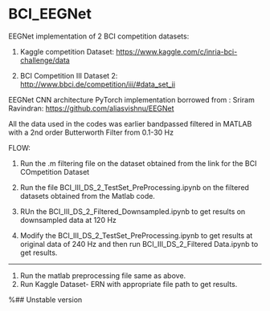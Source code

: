 # BCI_EEGNet
EEGNet implementation of 2 BCI competition datasets:

1) Kaggle competition Dataset: https://www.kaggle.com/c/inria-bci-challenge/data

2) BCI Competition III Dataset 2: http://www.bbci.de/competition/iii/#data_set_ii 


EEGNet CNN architecture PyTorch implementation borrowed from : Sriram Ravindran: https://github.com/aliasvishnu/EEGNet

All the data used in the codes was earlier bandpassed filtered in MATLAB with a 2nd order Butterworth Filter from 0.1-30 Hz

FLOW: 
1) Run the .m filtering file on the dataset obtained from the link for the BCI COmpetition Dataset
2) Run the file BCI_III_DS_2_TestSet_PreProcessing.ipynb on the filtered datasets obtained from the Matlab code.

3) RUn the BCI_III_DS_2_Filtered_Downsampled.ipynb to get results on downsampled data at 120 Hz

4) Modify the BCI_III_DS_2_TestSet_PreProcessing.ipynb to get results at original data of 240 Hz and then run BCI_III_DS_2_Filtered Data.ipynb to get results.

----

1) Run the matlab preprocessing file same as above.
2) Run Kaggle Dataset- ERN with appropriate file path to get results.

%## Unstable version 
